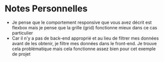 # Notes Personnelles

* Je pense que le comportement responsive que vous avez décrit est flexbox mais je pense que la grille (grid) fonctionne mieux dans ce cas particulier
* Car il n'y a pas de back-end approprié et au lieu de filtrer mes données avant de les obtenir, je filtre mes données dans le front-end. Je trouve cela problématique mais cela fonctionne assez bien pour cet exemple de projet
